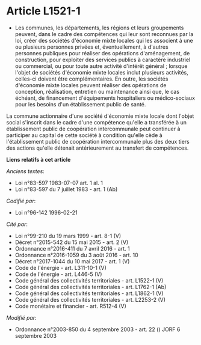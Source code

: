 # Article L1521-1

- Les communes, les départements, les régions et leurs groupements peuvent, dans le cadre des compétences qui leur sont
reconnues par la loi, créer des sociétés d'économie mixte locales qui les associent à une ou plusieurs personnes privées et,
éventuellement, à d'autres personnes publiques pour réaliser des opérations d'aménagement, de construction, pour exploiter
des services publics à caractère industriel ou commercial, ou pour toute autre activité d'intérêt général ; lorsque l'objet
de sociétés d'économie mixte locales inclut plusieurs activités, celles-ci doivent être complémentaires. En outre, les
sociétés d'économie mixte locales peuvent réaliser des opérations de conception, réalisation, entretien ou maintenance ainsi
que, le cas échéant, de financement d'équipements hospitaliers ou médico-sociaux pour les besoins d'un établissement public
de santé.

La commune actionnaire d'une société d'économie mixte locale dont l'objet social s'inscrit dans le cadre d'une compétence
qu'elle a transférée à un établissement public de coopération intercommunale peut continuer à participer au capital de cette
société à condition qu'elle cède à l'établissement public de coopération intercommunale plus des deux tiers des actions
qu'elle détenait antérieurement au transfert de compétences.

**Liens relatifs à cet article**

_Anciens textes_:

  - Loi n°83-597 1983-07-07 art. 1 al. 1
  - Loi n°83-597 du 7 juillet 1983 - art. 1 (Ab)

_Codifié par_:

  - Loi n°96-142 1996-02-21

_Cité par_:

  - Loi n°99-210 du 19 mars 1999 - art. 8-1 (V)
  - Décret n°2015-542 du 15 mai 2015 - art. 2 (V)
  - Ordonnance n°2016-411 du 7 avril 2016 - art. 1
  - Ordonnance n°2016-1059 du 3 août 2016 - art. 10
  - Décret n°2017-1044 du 10 mai 2017 - art. 1 (V)
  - Code de l'énergie - art. L311-10-1 (V)
  - Code de l'énergie - art. L446-5 (V)
  - Code général des collectivités territoriales - art. L1522-1 (V)
  - Code général des collectivités territoriales - art. L1762-1 (Ab)
  - Code général des collectivités territoriales - art. L1862-1 (V)
  - Code général des collectivités territoriales - art. L2253-2 (V)
  - Code monétaire et financier - art. R512-4 (V)

_Modifié par_:

  - Ordonnance n°2003-850 du 4 septembre 2003 - art. 22 () JORF 6 septembre 2003
